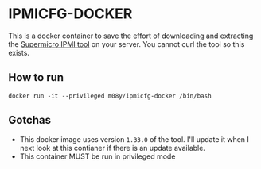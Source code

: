 # IPMICFG-DOCKER

This is a docker container to save the effort of downloading and extracting the [Supermicro IPMI tool](https://www.supermicro.com/SwDownload/SwSelect_Free.aspx?cat=IPMI) on your server. You cannot curl the tool so this exists.

## How to run

```
docker run -it --privileged m08y/ipmicfg-docker /bin/bash
```

## Gotchas

- This docker image uses version `1.33.0` of the tool. I'll update it when I next look at this contianer if there is an update available.
- This container MUST be run in privileged mode
